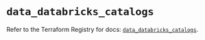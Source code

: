 # `data_databricks_catalogs`

Refer to the Terraform Registry for docs: [`data_databricks_catalogs`](https://registry.terraform.io/providers/databricks/databricks/1.72.0/docs/data-sources/catalogs).
